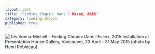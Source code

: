 ```yaml
---
layout: post
title: 'Finding Chopin: Dans l'Essex, 2015'
category: finding-chopin
published: true
---
```


![Tris Vonna-Michell - Finding Chopin: Dans l'Essex, 2015]({{site.baseurl}}/assets/img/0404-finding-chopin-dans-lessex-2015.jpg)
Installation at Presentation House Gallery, Vancouver, 23 April - 31 May 2015 (photo by Henri Robideau)
